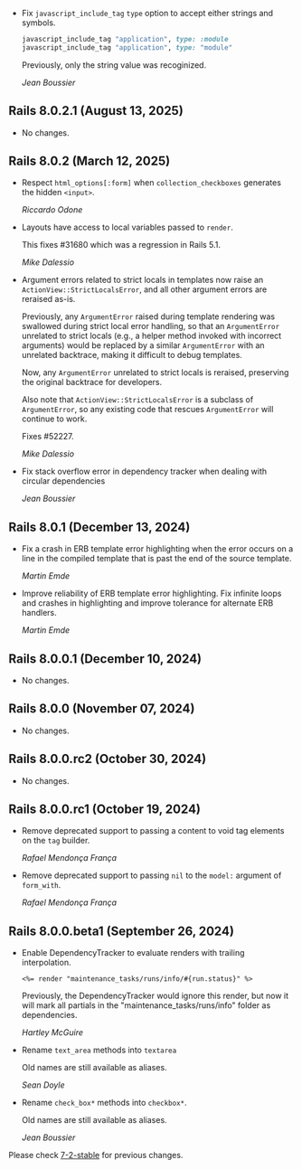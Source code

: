 *   Fix `javascript_include_tag` `type` option to accept either strings and symbols.

    ```ruby
    javascript_include_tag "application", type: :module
    javascript_include_tag "application", type: "module"
    ```

    Previously, only the string value was recoginized.

    *Jean Boussier*


## Rails 8.0.2.1 (August 13, 2025) ##

*   No changes.


## Rails 8.0.2 (March 12, 2025) ##

*   Respect `html_options[:form]` when `collection_checkboxes` generates the
    hidden `<input>`.

    *Riccardo Odone*

*   Layouts have access to local variables passed to `render`.

    This fixes #31680 which was a regression in Rails 5.1.

    *Mike Dalessio*

*   Argument errors related to strict locals in templates now raise an
    `ActionView::StrictLocalsError`, and all other argument errors are reraised as-is.

    Previously, any `ArgumentError` raised during template rendering was swallowed during strict
    local error handling, so that an `ArgumentError` unrelated to strict locals (e.g., a helper
    method invoked with incorrect arguments) would be replaced by a similar `ArgumentError` with an
    unrelated backtrace, making it difficult to debug templates.

    Now, any `ArgumentError` unrelated to strict locals is reraised, preserving the original
    backtrace for developers.

    Also note that `ActionView::StrictLocalsError` is a subclass of `ArgumentError`, so any existing
    code that rescues `ArgumentError` will continue to work.

    Fixes #52227.

    *Mike Dalessio*

*   Fix stack overflow error in dependency tracker when dealing with circular dependencies

    *Jean Boussier*

## Rails 8.0.1 (December 13, 2024) ##

*   Fix a crash in ERB template error highlighting when the error occurs on a
    line in the compiled template that is past the end of the source template.

    *Martin Emde*

*   Improve reliability of ERB template error highlighting.
    Fix infinite loops and crashes in highlighting and
    improve tolerance for alternate ERB handlers.

    *Martin Emde*


## Rails 8.0.0.1 (December 10, 2024) ##

*   No changes.


## Rails 8.0.0 (November 07, 2024) ##

*   No changes.


## Rails 8.0.0.rc2 (October 30, 2024) ##

*   No changes.


## Rails 8.0.0.rc1 (October 19, 2024) ##

*   Remove deprecated support to passing a content to void tag elements on the `tag` builder.

    *Rafael Mendonça França*

*   Remove deprecated support to passing `nil` to the `model:` argument of `form_with`.

    *Rafael Mendonça França*


## Rails 8.0.0.beta1 (September 26, 2024) ##

*   Enable DependencyTracker to evaluate renders with trailing interpolation.

    ```erb
    <%= render "maintenance_tasks/runs/info/#{run.status}" %>
    ```

    Previously, the DependencyTracker would ignore this render, but now it will
    mark all partials in the "maintenance_tasks/runs/info" folder as
    dependencies.

    *Hartley McGuire*

*   Rename `text_area` methods into `textarea`

    Old names are still available as aliases.

    *Sean Doyle*

*   Rename `check_box*` methods into `checkbox*`.

    Old names are still available as aliases.

    *Jean Boussier*

Please check [7-2-stable](https://github.com/rails/rails/blob/7-2-stable/actionview/CHANGELOG.md) for previous changes.
